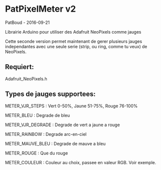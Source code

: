 # PatPixelMeter v2

PatBoud - 2016-09-21

Librairie Arduino pour utiliser des Adafruit NeoPixels comme jauges

Cette seconde version permet maintenant de gerer plusieurs jauges independantes
avec une seule serie (strip, ou ring, comme tu veux) de NeoPixels.

## Requiert:

Adafruit_NeoPixels.h



## Types de jauges supportees:

METER_VJR_STEPS : Vert 0-50%, Jaune 51-75%, Rouge 76-100%

METER_BLEU : Degrade de bleu

METER_VJR_DEGRADE : Degrade de vert a jaune a rouge

METER_RAINBOW : Degrade arc-en-ciel

METER_MAUVE_BLEU : Degrade de mauve a bleu

METER_ROUGE : Que du rouge

METER_COULEUR : Couleur au choix, passee en valeur RGB. Voir exemple.
